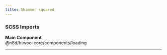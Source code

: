 ```yaml
---
title: Shimmer squared
---
```


### SCSS Imports

**Main Component**\
@n8d/htwoo-core/components/loading

***